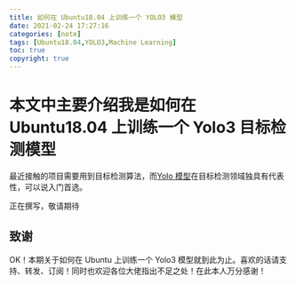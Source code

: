 ```yaml
---
title: 如何在 Ubuntu18.04 上训练一个 YOLO3 模型
date: 2021-02-24 17:27:16
categories: [note]
tags: [Ubuntu18.04,YOLO3,Machine Learning]
toc: true
copyright: true
---
```


# 本文中主要介绍我是如何在 Ubuntu18.04 上训练一个 Yolo3 目标检测模型

<!-- more -->

最近接触的项目需要用到目标检测算法，而[Yolo 模型](https://pjreddie.com/darknet/yolo/)在目标检测领域独具有代表性，可以说入门首选。

正在撰写，敬请期待

## 致谢

OK！本期关于如何在 Ubuntu 上训练一个 Yolo3 模型就到此为止。喜欢的话请支持、转发、订阅！同时也欢迎各位大佬指出不足之处！在此本人万分感谢！